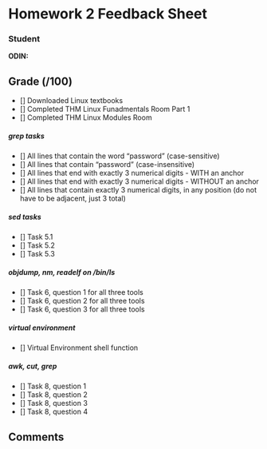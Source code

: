 # Homework 2 Feedback Sheet

### Student

**ODIN: <FMI>**

## Grade (<FMI>/100)

- [] Downloaded Linux textbooks
- [] Completed THM Linux Funadmentals Room Part 1
- [] Completed THM Linux Modules Room 
##### grep tasks
- [] All lines that contain the word “password” (case-sensitive)
- [] All lines that contain “password” (case-insensitive)
- [] All lines that end with exactly 3 numerical digits - WITH an anchor
- [] All lines that end with exactly 3 numerical digits - WITHOUT an anchor
- [] All lines that contain exactly 3 numerical digits, in any position (do not have to be adjacent, just 3 total)
##### sed tasks
- [] Task 5.1
- [] Task 5.2
- [] Task 5.3
##### objdump, nm, readelf on /bin/ls
- [] Task 6, question 1 for all three tools
- [] Task 6, question 2 for all three tools
- [] Task 6, question 3 for all three tools
##### virtual environment
- [] Virtual Environment shell function
##### awk, cut, grep
- [] Task 8, question 1
- [] Task 8, question 2 
- [] Task 8, question 3 
- [] Task 8, question 4


## Comments

<FMI>